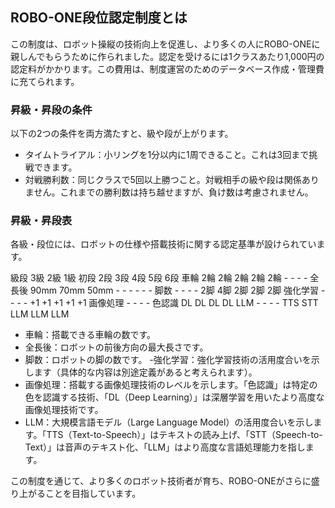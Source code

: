 ## ROBO-ONE段位認定制度とは
この制度は、ロボット操縦の技術向上を促進し、より多くの人にROBO-ONEに親しんでもらうために作られました。認定を受けるには1クラスあたり1,000円の認定料がかかります。この費用は、制度運営のためのデータベース作成・管理費に充てられます。

### 昇級・昇段の条件
以下の2つの条件を両方満たすと、級や段が上がります。

- タイムトライアル：小リングを1分以内に1周できること。これは3回まで挑戦できます。
- 対戦勝利数：同じクラスで5回以上勝つこと。対戦相手の級や段は関係ありません。これまでの勝利数は持ち越せますが、負け数は考慮されません。

### 昇級・昇段表
各級・段位には、ロボットの仕様や搭載技術に関する認定基準が設けられています。


級段	3級	2級	1級	初段	2段	3段	4段	5段	6段
車輪	2輪	2輪	2輪	2輪	2輪	-	-	-	-
全長後	90mm	70mm	50mm	-	-	-	-	-	-
脚数	-	-	-	-	2脚	4脚	2脚	2脚	2脚
強化学習	-	-	-	-	+1	+1	+1	+1	+1
画像処理	-	-	-	-	色認識	DL	DL	DL	DL
LLM	-	-	-	-	TTS	STT	LLM	LLM	LLM

- 車輪：搭載できる車輪の数です。
- 全長後：ロボットの前後方向の最大長さです。
- 脚数：ロボットの脚の数です。
 -強化学習：強化学習技術の活用度合いを示します（具体的な内容は別途定義があると考えられます）。
- 画像処理：搭載する画像処理技術のレベルを示します。「色認識」は特定の色を認識する技術、「DL（Deep Learning）」は深層学習を用いたより高度な画像処理技術です。
- LLM：大規模言語モデル（Large Language Model）の活用度合いを示します。「TTS（Text-to-Speech）」はテキストの読み上げ、「STT（Speech-to-Text）」は音声のテキスト化、「LLM」はより高度な言語処理能力を指します。

この制度を通じて、より多くのロボット技術者が育ち、ROBO-ONEがさらに盛り上がることを目指しています。
